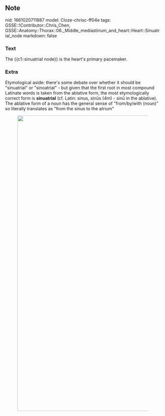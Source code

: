 ## Note
nid: 1661020711887
model: Cloze-chrisc-ff04e
tags: GSSE::!Contributor::Chris_Chen, GSSE::Anatomy::Thorax::06._Middle_mediastinum_and_heart::Heart::Sinuatrial_node
markdown: false

### Text
<div class='toggle'>
  The {{c1::sinuatrial node}} is the heart's primary pacemaker.
</div>

### Extra
<p id="cdc2481c-e4c8-42ef-8292-009aa84283d4" class="">Etymological
aside: there's some debate over whether it should be "sinuatrial"
or "sinoatrial" - but given that the first root in most compound
Latinate words is taken from the ablative form, the most
etymologically correct form is <strong>sinuatrial</strong> (cf.
Latin: sinus, sinūs (4m) - sinū in the ablative). The ablative form
of a noun has the general sense of "from/by/with (noun)" so
literally translates as "from the sinus to the atrium"
<figure id="2dec2902-5c5a-4369-bc44-1cd889745488" class="image">
  <a href= 
  "Sinuatrial%20node%2024c8337b5b2348989511cecbfbdc93c3/Untitled.png">
  <img style="width:960px" src= 
  "5ec9b6be3e13a13084be9c31337ff6ae4b25ba49.png"></a>
</figure>
